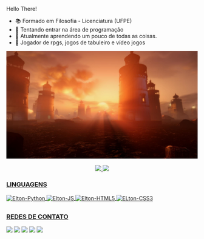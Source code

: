 Hello There!

- 📚 Formado em Filosofia - Licenciatura (UFPE)
- 🎫 Tentando entrar na área de programação
- 🌱 Atualmente aprendendo um pouco de todas as coisas.
- 🎲 Jogador de rpgs, jogos de tabuleiro e vídeo jogos

![alt text](https://github.com/Elton-Arruda/Elton-Arruda/blob/main/thumb-1920-787541.jpg)

<div align="center">
  <a href="https://github.com/Elton-Arruda">
  <img height="140em" src="https://github-readme-stats.vercel.app/api?username=Elton-Arruda&show_icons=true&theme=dracula&include_all_commits=true&count_private=true"/>
  <img height="140em" src="https://github-readme-stats.vercel.app/api/top-langs/?username=Elton-Arruda&layout=compact&langs_count=7&theme=dracula"/>
</div> 
  
  
  ### LINGUAGENS
  
  <img align="center" alt="Elton-Python" height="30" width="100" src="https://img.shields.io/badge/Python-14354C?style=for-the-badge&logo=python&logoColor=white">
  <img align="center" alt="Elton-JS" height="30" width="100" src="https://img.shields.io/badge/JavaScript-F7DF1E?style=for-the-badge&logo=javascript&logoColor=black">
  <img align="center" alt="Elton-HTML5" height="30" width="100" src="https://img.shields.io/badge/HTML5-E34F26?style=for-the-badge&logo=html5&logoColor=white">
  <img align="center" alt="ELton-CSS3" height="30" width="100" src="https://img.shields.io/badge/CSS3-1572B6?style=for-the-badge&logo=css3&logoColor=white">

  
  ##
  ### REDES DE CONTATO
  
<div>
<a href="https://instagram.com/Oagub_" target="_blank"><img src="https://img.shields.io/badge/-Instagram-%23E4405F?style=for-the-badge&logo=instagram&logoColor=white" target="_blank"></a>
<a href="https://www.twitter.com/Oagub_" target="_blank"><img src="https://img.shields.io/badge/Twitter-1DA1F2?style=for-the-badge&logo=twitter&logoColor=white" target="_blank"></a>
<a href="https://www.linkedin.com/in/eltonsantosarruda/" target="_blank"><img src="https://img.shields.io/badge/-LinkedIn-%230077B5?style=for-the-badge&logo=linkedin&logoColor=white" target="_blank"></a>
<a href = "mailto:eltonbugsantos.format@gmail.com"><img src="https://img.shields.io/badge/-Gmail-%23333?style=for-the-badge&logo=gmail&logoColor=white" target="_blank"></a>
<a href="https://steamcommunity.com/id/christianspacecowboy/" target="_blank"><img src="https://img.shields.io/badge/Steam-000000?style=for-the-badge&logo=steam&logoColor=white"
  </div>  
